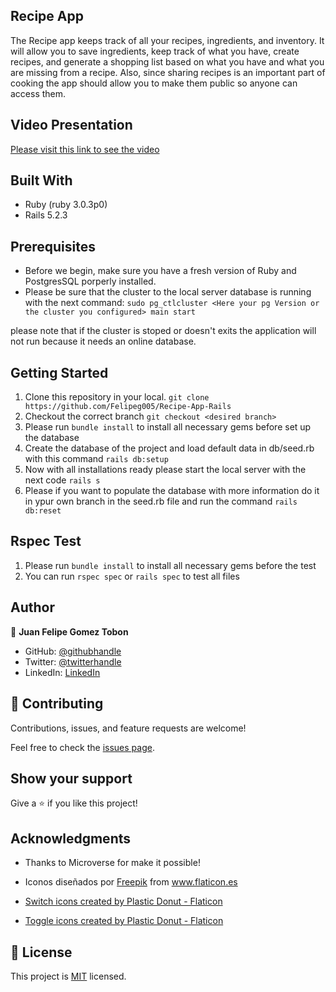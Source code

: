 ## Recipe App

The Recipe app keeps track of all your recipes, ingredients, and inventory. It will allow you to save ingredients, keep track of what you have, create recipes, and generate a shopping list based on what you have and what you are missing from a recipe. Also, since sharing recipes is an important part of cooking the app should allow you to make them public so anyone can access them.

## Video Presentation

[Please visit this link to see the video](https://drive.google.com/file/d/1SeK3Di61eXMiaCzkQjxs9Rm01V0xenpN/view?usp=sharing)

## Built With

- Ruby (ruby 3.0.3p0)
- Rails 5.2.3

## Prerequisites

- Before we begin, make sure you have a fresh version of Ruby and PostgresSQL porperly installed.
- Please be sure that the cluster to the local server database is running with the next command:
`sudo pg_ctlcluster <Here your pg Version or the cluster you configured> main start` 

please note that if the cluster is stoped or doesn't exits the application will not run because it needs an online database.

## Getting Started

1. Clone this repository in your local. `git clone https://github.com/Felipeg005/Recipe-App-Rails`
2. Checkout the correct branch `git checkout <desired branch>`
3. Please run `bundle install` to install all necessary gems before set up the database
4. Create the database of the project and load default data in db/seed.rb with this command
  `rails db:setup`
5. Now with all installations ready please start the local server with the next code `rails s`
6. Please if you want to populate the database with more information do it in ypur own branch in
the seed.rb file and run the command
  `rails db:reset`

## Rspec Test

1. Please run `bundle install` to install all necessary gems before the test
2. You can run `rspec spec` or `rails spec` to test all files

## Author

👤 **Juan Felipe Gomez Tobon**

- GitHub: [@githubhandle](https://github.com/Felipeg005/)
- Twitter: [@twitterhandle](https://twitter.com/JuanFGT05)
- LinkedIn: [LinkedIn](https://www.linkedin.com/in/juan-felipe-gomez-tobon/)

## 🤝 Contributing

Contributions, issues, and feature requests are welcome!

Feel free to check the [issues page](../../issues/).

## Show your support

Give a ⭐️ if you like this project!

## Acknowledgments

- Thanks to Microverse for make it possible!

- <div>Iconos diseñados por <a href="https://www.freepik.com" title="Freepik">Freepik</a> from <a href="https://www.flaticon.es/" title="Flaticon">www.flaticon.es</a></div>

- <a href="https://www.flaticon.com/free-icons/switch" title="switch icons">Switch icons created by Plastic Donut - Flaticon</a>

- <a href="https://www.flaticon.com/free-icons/toggle" title="toggle icons">Toggle icons created by Plastic Donut - Flaticon</a>

## 📝 License

This project is [MIT](./MIT.md) licensed.
